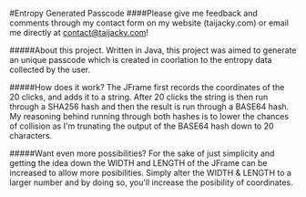 #Entropy Generated Passcode
####Please give me feedback and comments through my contact form on my website (taijacky.com) or email me directly at contact@taijacky.com!

#####About this project.
Written in Java, this project was aimed to generate an unique passcode which is created in coorlation to the entropy data collected by the user.

#####How does it work?
The JFrame first records the coordinates of the 20 clicks, and adds it to a string. After 20 clicks the string is then run through a SHA256 hash and then the result is run through a BASE64 hash. My reasoning behind running through both hashes is to lower the chances of collision as I'm trunating the output of the BASE64 hash down to 20 characters.

#####Want even more possibilities?
For the sake of just simplicity and getting the idea down the WIDTH and LENGTH of the JFrame can be increased to allow more posibilities. Simply alter the WIDTH & LENGTH to a larger number and by doing so, you'll increase the posibility of coordinates.
